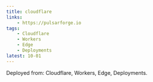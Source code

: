 ```yaml
---
title: cloudflare
links: 
    - https://pulsarforge.io
tags:
    - Cloudflare
    - Workers
    - Edge
    - Deployments
latest: 10-01
---
```


Deployed from: Cloudflare, Workers, Edge, Deployments.